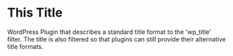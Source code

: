 # This Title
WordPress Plugin that describes a standard title format to the 'wp_title' filter.  The title is also filtered so that plugins can still provide their 
alternative title formats. 